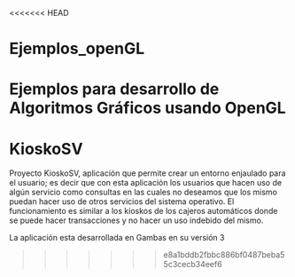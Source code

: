 <<<<<<< HEAD
# Ejemplos_openGL
Ejemplos para desarrollo de Algoritmos Gráficos usando OpenGL
=======
# KioskoSV
Proyecto KioskoSV, aplicación que permite crear un entorno enjaulado para el usuario; es decir que con esta aplicación los usuarios que hacen uso de algún servicio como consultas en las cuales no deseamos que los mismo puedan hacer uso de otros servicios del sistema operativo. El funcionamiento es similar a los kioskos de los cajeros automáticos donde se puede hacer transacciones y no hacer un uso indebido del mismo.

La aplicación esta desarrollada en Gambas en su versión 3
>>>>>>> e8a1bddb2fbbc886bf0487beba55c3cecb34eef6
